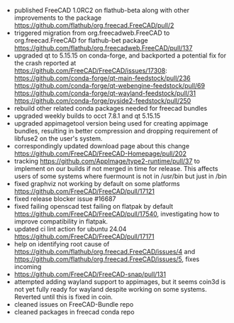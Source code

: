* published FreeCAD 1.0RC2 on flathub-beta along with other improvements to the package https://github.com/flathub/org.freecad.FreeCAD/pull/2
* triggered migration from org.freecadweb.FreeCAD to org.freecad.FreeCAD for flathub-bet package https://github.com/flathub/org.freecadweb.FreeCAD/pull/137
* upgraded qt to 5.15.15 on conda-forge, and backported a potential fix for the crash reported at https://github.com/FreeCAD/FreeCAD/issues/17308: https://github.com/conda-forge/qt-main-feedstock/pull/236 https://github.com/conda-forge/qt-webengine-feedstock/pull/69 https://github.com/conda-forge/qt-wayland-feedstock/pull/31 https://github.com/conda-forge/pyside2-feedstock/pull/250
* rebuild other related conda packages needed for freecad bundles
* upgraded weekly builds to occt 7.8.1 and qt 5.15.15
* upgraded appimagetool version being used for creating appimage bundles, resulting in better compression and dropping requirement of libfuse2 on the user's system.
* correspondingly updated download page about this change https://github.com/FreeCAD/FreeCAD-Homepage/pull/202
* tracking https://github.com/AppImage/type2-runtime/pull/37 to implement on our builds if not merged in time for release. This affects users of some systems where fuermount is not in /usr/bin but just in /bin
* fixed graphviz not working by default on some platforms https://github.com/FreeCAD/FreeCAD/pull/17121
* fixed release blocker issue #16687
* fixed failing openscad test failing on flatpak by default https://github.com/FreeCAD/FreeCAD/pull/17540, investigating how to improve compatibility in flatpak.
* updated ci lint action for ubuntu 24.04 https://github.com/FreeCAD/FreeCAD/pull/17171
* help on identifying root cause of https://github.com/flathub/org.freecad.FreeCAD/issues/4 and https://github.com/flathub/org.freecad.FreeCAD/issues/5, fixes incoming
* https://github.com/FreeCAD/FreeCAD-snap/pull/131
* attempted adding wayland support to appimages, but it seems coin3d is not yet fully ready for wayland despite working on some systems. Reverted until this is fixed in coin.
* cleaned issues on FreeCAD-Bundle repo
* cleaned packages in freecad conda repo
